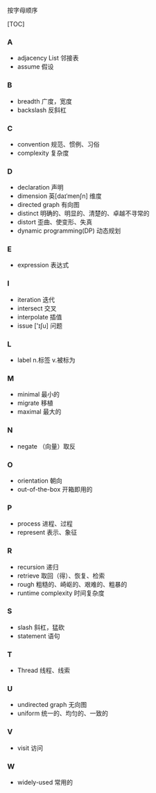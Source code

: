 按字母顺序

[TOC]

### A

- adjacency List 邻接表
- assume 假设

### B
- breadth 广度，宽度
- backslash 反斜杠

### C
- convention 规范、惯例、习俗
- complexity 复杂度

### D

- declaration 声明
- dimension 英[daɪˈmenʃn] 维度 
- directed graph 有向图
- distinct 明确的、明显的、清楚的、卓越不寻常的
- distort 歪曲、使变形、失真
- dynamic programming(DP) 动态规划

### E

- expression 表达式

### I
- iteration 迭代
- intersect 交叉
- interpolate 插值
- issue ['ɪʃu] 问题

### L
- label n.标签 v.被标为

### M
- minimal 最小的
- migrate 移植
- maximal 最大的

### N

-   negate （向量）取反

### O

-   orientation 朝向
-   out-of-the-box 开箱即用的

### P

- process 进程、过程
- represent 表示、象征

### R
- recursion 递归
- retrieve 取回（得）、恢复、检索
- rough 粗糙的、崎岖的、艰难的、粗暴的
- runtime complexity 时间复杂度

### S

-   slash 斜杠，猛砍
-   statement 语句

### T
- Thread 线程、线索

### U
- undirected graph 无向图
- uniform 统一的、均匀的、一致的

### V
- visit 访问

### W
- widely-used 常用的

